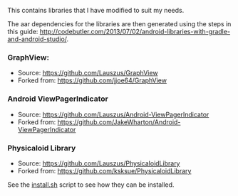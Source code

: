 This contains libraries that I have modified to suit my needs.

The aar dependencies for the libraries are then generated using the steps in this guide: <http://codebutler.com/2013/07/02/android-libraries-with-gradle-and-android-studio/>.

### GraphView:
* Source: <https://github.com/Lauszus/GraphView>
* Forked from: <https://github.com/jjoe64/GraphView>

### Android ViewPagerIndicator
* Source: <https://github.com/Lauszus/Android-ViewPagerIndicator>
* Forked from: <https://github.com/JakeWharton/Android-ViewPagerIndicator>

### Physicaloid Library
* Source: <https://github.com/Lauszus/PhysicaloidLibrary>
* Forked from: <https://github.com/ksksue/PhysicaloidLibrary>

See the [install.sh](install.sh) script to see how they can be installed.